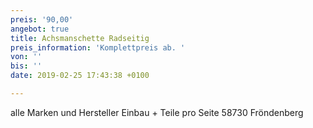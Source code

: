 ```yaml
---
preis: '90,00'
angebot: true
title: Achsmanschette Radseitig
preis_information: 'Komplettpreis ab. '
von: ''
bis: ''
date: 2019-02-25 17:43:38 +0100

---
```

alle Marken und Hersteller Einbau + Teile pro Seite 58730 Fröndenberg